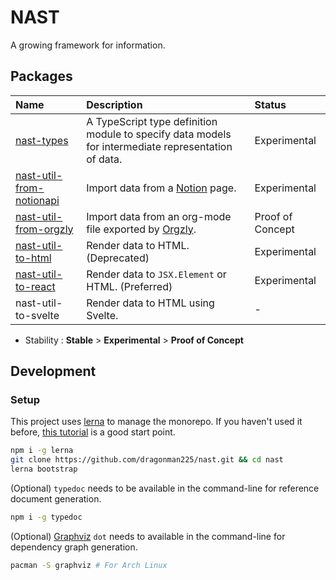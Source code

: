 # NAST

A growing framework for information. 

## Packages

| Name                                                         | Description                                                  | Status           |
| :----------------------------------------------------------- | :----------------------------------------------------------- | :--------------- |
| [nast-types]()                                               | A TypeScript type definition module to specify data models for intermediate representation of data. | Experimental     |
| [nast-util-from-notionapi](./packages/nast-util-from-notionapi) | Import data from a [Notion](https://www.notion.so/) page.    | Experimental     |
| [nast-util-from-orgzly](./packages/nast-util-from-orgzly)    | Import data from an org-mode file exported by [Orgzly](http://www.orgzly.com/). | Proof of Concept |
| [nast-util-to-html](./packages/nast-util-to-html)            | Render data to HTML. (Deprecated)                            | Experimental     |
| [nast-util-to-react](./packages/nast-util-to-react)          | Render data to `JSX.Element` or HTML. (Preferred)            | Experimental     |
| nast-util-to-svelte                                          | Render data to HTML using Svelte.                            | -                |

* Stability : **Stable** > **Experimental** > **Proof of Concept**

## Development

### Setup

This project uses [lerna](https://github.com/lerna/lerna) to manage the monorepo. If you haven't used it before, [this tutorial](https://github.com/reggi/lerna-tutorial) is a good start point.

```bash
npm i -g lerna
git clone https://github.com/dragonman225/nast.git && cd nast
lerna bootstrap
```

(Optional) `typedoc` needs to be available in the command-line for reference document generation.

```bash
npm i -g typedoc
```

(Optional) [Graphviz](https://www.graphviz.org/) `dot` needs to available in the command-line for dependency graph generation.

```bash
pacman -S graphviz # For Arch Linux
```

